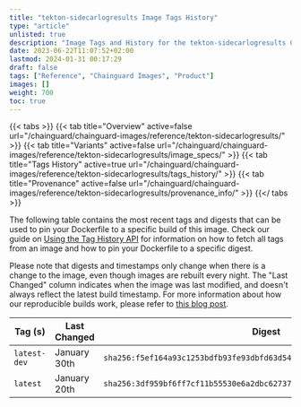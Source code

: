 ```yaml
---
title: "tekton-sidecarlogresults Image Tags History"
type: "article"
unlisted: true
description: "Image Tags and History for the tekton-sidecarlogresults Chainguard Image"
date: 2023-06-22T11:07:52+02:00
lastmod: 2024-01-31 00:17:29
draft: false
tags: ["Reference", "Chainguard Images", "Product"]
images: []
weight: 700
toc: true
---
```


{{< tabs >}}
{{< tab title="Overview" active=false url="/chainguard/chainguard-images/reference/tekton-sidecarlogresults/" >}}
{{< tab title="Variants" active=false url="/chainguard/chainguard-images/reference/tekton-sidecarlogresults/image_specs/" >}}
{{< tab title="Tags History" active=true url="/chainguard/chainguard-images/reference/tekton-sidecarlogresults/tags_history/" >}}
{{< tab title="Provenance" active=false url="/chainguard/chainguard-images/reference/tekton-sidecarlogresults/provenance_info/" >}}
{{</ tabs >}}

The following table contains the most recent tags and digests that can be used to pin your Dockerfile to a specific build of this image. Check our guide on [Using the Tag History API](/chainguard/chainguard-images/using-the-tag-history-api/) for information on how to fetch all tags from an image and how to pin your Dockerfile to a specific digest.

Please note that digests and timestamps only change when there is a change to the image, even though images are rebuilt every night. The "Last Changed" column indicates when the image was last modified, and doesn't always reflect the latest build timestamp. For more information about how our reproducible builds work, please refer to [this blog post](https://www.chainguard.dev/unchained/reproducing-chainguards-reproducible-image-builds).

| Tag (s)       | Last Changed | Digest                                                                    |
|---------------|--------------|---------------------------------------------------------------------------|
|  `latest-dev` | January 30th | `sha256:f5ef164a93c1253bdfb93fe93dbfd63d54fcf75b2275a077b2231636bd0cf9ed` |
|  `latest`     | January 20th | `sha256:3df959bf6ff7cf11b55530e6a2dbc627378ca427c81a789bc845745d3001ea02` |

